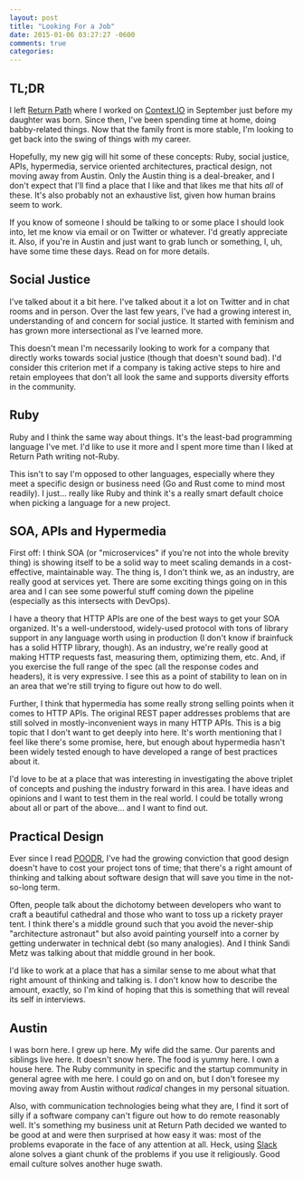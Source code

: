 ```yaml
---
layout: post
title: "Looking For a Job"
date: 2015-01-06 03:27:27 -0600
comments: true
categories: 
---
```

## TL;DR

I left [Return Path](http://www.returnpath.com/) where I worked on
[Context.IO](http://context.io/) in September just before my daughter was born.
Since then, I've been spending time at home, doing babby-related things. Now
that the family front is more stable, I'm looking to get back into the swing of
things with my career.

Hopefully, my new gig will hit some of these concepts: Ruby, social justice,
APIs, hypermedia, service oriented architectures, practical design, not moving
away from Austin.  Only the Austin thing is a deal-breaker, and I don't expect
that I'll find a place that I like and that likes me that hits *all* of these.
It's also probably not an exhaustive list, given how human brains seem to work.

If you know of someone I should be talking to or some place I should look into,
let me know via email or on Twitter or whatever. I'd greatly appreciate it.
Also, if you're in Austin and just want to grab lunch or something, I, uh, have
some time these days. Read on for more details.


## Social Justice

I've talked about it a bit here. I've talked about it a lot on Twitter and in
chat rooms and in person. Over the last few years, I've had a growing
interest in, understanding of and concern for social justice. It started with
feminism and has grown more intersectional as I've learned more.

This doesn't mean I'm necessarily looking to work for a company that directly
works towards social justice (though that doesn't sound bad). I'd consider this
criterion met if a company is taking active steps to hire and retain employees
that don't all look the same and supports diversity efforts in the community.


## Ruby

Ruby and I think the same way about things. It's the least-bad programming
language I've met. I'd like to use it more and I spent more time than I liked at
Return Path writing not-Ruby.

This isn't to say I'm opposed to other languages, especially where they meet a
specific design or business need (Go and Rust come to mind most readily). I
just... really like Ruby and think it's a really smart default choice when
picking a language for a new project.


## SOA, APIs and Hypermedia

First off: I think SOA (or "microservices" if you're not into the whole brevity
thing) is showing itself to be a solid way to meet scaling demands in a
cost-effective, maintainable way. The thing is, I don't think we, as an
industry, are really good at services yet. There are some exciting things going
on in this area and I can see some powerful stuff coming down the pipeline
(especially as this intersects with DevOps).

I have a theory that HTTP APIs are one of the best ways to get your SOA
organized. It's a well-understood, widely-used protocol with tons of library
support in any language worth using in production (I don't know if brainfuck has
a solid HTTP library, though). As an industry, we're really good at making HTTP
requests fast, measuring them, optimizing them, etc. And, if you exercise the
full range of the spec (all the response codes and headers), it is very
expressive. I see this as a point of stability to lean on in an area that we're
still trying to figure out how to do well.

Further, I think that hypermedia has some really strong selling points when it
comes to HTTP APIs. The original REST paper addresses problems that are still
solved in mostly-inconvenient ways in many HTTP APIs. This is a big topic that I
don't want to get deeply into here. It's worth mentioning that I feel like
there's some promise, here, but enough about hypermedia hasn't been widely
tested enough to have developed a range of best practices about it.

I'd love to be at a place that was interesting in investigating the above
triplet of concepts and pushing the industry forward in this area. I have ideas
and opinions and I want to test them in the real world. I could be totally wrong
about all or part of the above... and I want to find out.


## Practical Design

Ever since I read [POODR](http://www.poodr.com/), I've had the growing
conviction that good design doesn't have to cost your project tons of time; that
there's a right amount of thinking and talking about software design that will
save you time in the not-so-long term.

Often, people talk about the dichotomy between developers who want to craft a
beautiful cathedral and those who want to toss up a rickety prayer tent. I think
there's a middle ground such that you avoid the never-ship "architecture
astronaut" but also avoid painting yourself into a corner by getting underwater
in technical debt (so many analogies). And I think Sandi Metz was talking about
that middle ground in her book.

I'd like to work at a place that has a similar sense to me about what that right
amount of thinking and talking is. I don't know how to describe the amount,
exactly, so I'm kind of hoping that this is something that will reveal its self
in interviews.


## Austin

I was born here. I grew up here. My wife did the same. Our parents and siblings
live here. It doesn't snow here. The food is yummy here. I own a house here. The
Ruby community in specific and the startup community in general agree with me
here. I could go on and on, but I don't foresee my moving away from Austin
without *radical* changes in my personal situation.

Also, with communication technologies being what they are, I find it sort of
silly if a software company can't figure out how to do remote reasonably well.
It's something my business unit at Return Path decided we wanted to be good at
and were then surprised at how easy it was: most of the problems evaporate in
the face of any attention at all. Heck, using [Slack](https://slack.com/) alone
solves a giant chunk of the problems if you use it religiously. Good email
culture solves another huge swath.
